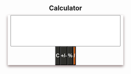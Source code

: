 <!DOCTYPE html>
<html lang="en">
<head>
    <meta charset="UTF-8">
    <meta name="viewport" content="width=device-width, initial-scale=1.0">
    <title>Claculator Project</title>
    <style>
        *{
            margin: 0;
            padding: 0;
        }
       h1{
        text-align: center;
       }
       .card{
        margin: 0 auto;
        text-align: center;
        margin-top: 10px;
        max-width: 370px;
        box-shadow: 0 4px 8px 0 rgb(141, 123, 123);
        transition: 0.3s;
        font-size: 0;
       }
       .card:hover{
        box-shadow: 0 15px 20px 0 rgb(126, 106, 106);
       }
       .calc-head #result{
          width: 352px;
          height: 100px;
          font-size: 32px;
          font-weight: bold;
          text-align: right;
          padding: 0 6px;
          letter-spacing: 3px;
       }
       .btn{

       width: 92px;  
       height: 60px;  
       font-weight: bold;
       font-size: 16px;
       background-color: rgb(48, 48, 44);
       color: white;
   }
    .btn-style{
        background-color: rgb(194, 89, 19);
    }
    .btn:hover{
        background-color: rgb(46, 201, 201);
    }
    .btn-style:hover{
        background-color: rgb(212, 212, 25);
    }
    .style-new{
        background-color: rgb(218, 187, 11);
    }
    .style-new:hover{
        background-color: rgb(75, 7, 235);
    }
    </style>
</head>
<body>
    <main>
    <section class="calculator_head">
    <h1>Calculator</h1>
    <div class="card">
        <div class="calc-head">
            <input type="text" id="result" maxlength="10">
        </div>
        <div class="calc-body">
           <div>
            <input type="button" class="btn" value="C">
            <input type="button" class="btn" value="+/-">
            <input type="button" class="btn" value="%">
            <input type="button" class="btn btn-style" value="/">
           </div>


           <div>
            <input type="button" class="btn" value="7">
            <input type="button" class="btn" value="8">
            <input type="button" class="btn" value="9">
            <input type="button" class="btn btn-style" value="*">
           </div>

           <div>
            <input type="button" class="btn" value="4">
            <input type="button" class="btn" value="5">
            <input type="button" class="btn" value="6">
            <input type="button" class="btn btn-style" value="-">
           </div>

           <div>
            <input type="button" class="btn" value="1">
            <input type="button" class="btn" value="2">
            <input type="button" class="btn" value="3">
            <input type="button" class="btn btn-style" value="+">
           </div>

           <div>
            <input type="button" class="btn" value="0">
            <input type="button" class="btn" value=".">
            <input type="button" class="btn" value="DEL">
            <input type="button" class="btn style-new" value="=">
           </div>
        </div>
    </div>
    </section>
    </main>
</body>

</html>

